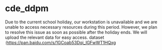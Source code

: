# cde_ddpm
Due to the current school holiday, our workstation is unavailable and we are unable to access necessary resources during this period. However, we plan to resolve this issue as soon as possible after the holiday ends. We will upload the relevant data for easy access.
dataset :https://pan.baidu.com/s/1GCoab53Dqi_IGFwWT1HQxg
